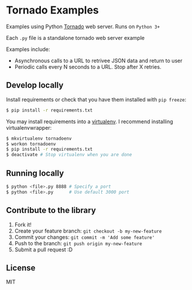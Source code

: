 # Tornado Examples

Examples using Python [Tornado](http://tornado.readthedocs.org/en/latest/index.html) web server.
Runs on `Python 3+`

Each `.py` file is a standalone tornado web server example

Examples include:
 * Asynchronous calls to a URL to retrivee JSON data and return to user
 * Periodic calls every N seconds to a URL. Stop after X retries.

## Develop locally
Install requirements or check that you have them installed with `pip freeze`:
```sh
$ pip install -r requirements.txt
```

You may install requirements into a [virtualenv](http://docs.python-guide.org/en/latest/dev/virtualenvs/).
I recommend installing virtualenvwrapper:
```sh
$ mkvirtualenv tornadoenv
$ workon tornadoenv
$ pip install -r requirements.txt
$ deactivate # Stop virtualenv when you are done
```

## Running locally
```sh
$ python <file>.py 8888 # Specify a port
$ python <file>.py      # Use default 3000 port
```

## Contribute to the library
1. Fork it!
2. Create your feature branch: `git checkout -b my-new-feature`
3. Commit your changes: `git commit -m 'Add some feature'`
4. Push to the branch: `git push origin my-new-feature`
5. Submit a pull request :D

## License
MIT